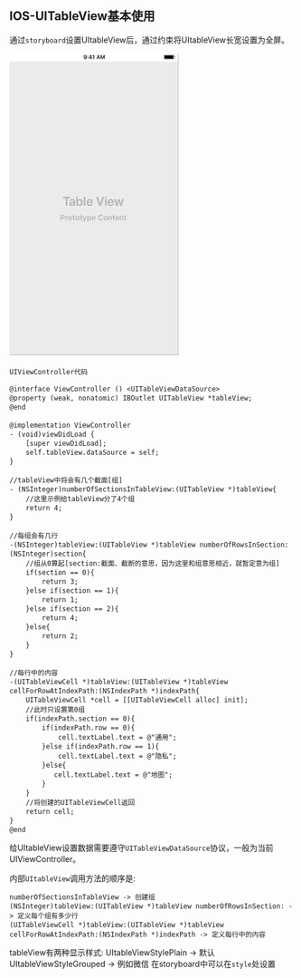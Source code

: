 ## IOS-UITableView基本使用

通过`storyboard`设置UItableView后，通过约束将UItableView长宽设置为全屏。

<img src="img/uitableView1.png" width="60%"/>

`UIViewController代码`

```objc
@interface ViewController () <UITableViewDataSource>
@property (weak, nonatomic) IBOutlet UITableView *tableView;
@end

@implementation ViewController
- (void)viewDidLoad {
    [super viewDidLoad];
    self.tableView.dataSource = self;
}

//tableView中将会有几个截面[组]
- (NSInteger)numberOfSectionsInTableView:(UITableView *)tableView{
    //这里示例给tableView分了4个组
    return 4;
}

//每组会有几行
-(NSInteger)tableView:(UITableView *)tableView numberOfRowsInSection:(NSInteger)section{
    //组从0算起[section:截面、截断的意思，因为这里和组意思相近，就暂定意为组]
    if(section == 0){
        return 3;
    }else if(section == 1){
        return 1;
    }else if(section == 2){
        return 4;
    }else{
        return 2;
    }
}

//每行中的内容
-(UITableViewCell *)tableView:(UITableView *)tableView cellForRowAtIndexPath:(NSIndexPath *)indexPath{
    UITableViewCell *cell = [[UITableViewCell alloc] init];
    //此时只设置第0组
    if(indexPath.section == 0){
        if(indexPath.row == 0){
            cell.textLabel.text = @"通用";
        }else if(indexPath.row == 1){
            cell.textLabel.text = @"隐私";
        }else{
           cell.textLabel.text = @"地图";
        }
    }
    //将创建的UITableViewCell返回
    return cell;
}
@end
```

给UItableView设置数据需要遵守`UITableViewDataSource`协议，一般为当前UIViewController。

内部`UItableView`调用方法的顺序是: 

```objc
numberOfSectionsInTableView -> 创建组
(NSInteger)tableView:(UITableView *)tableView numberOfRowsInSection: -> 定义每个组有多少行
(UITableViewCell *)tableView:(UITableView *)tableView cellForRowAtIndexPath:(NSIndexPath *)indexPath -> 定义每行中的内容
```
tableView有两种显示样式:
UItableViewStylePlain -> 默认
UItableViewStyleGrouped -> 例如微信
在storyboard中可以在`style`处设置